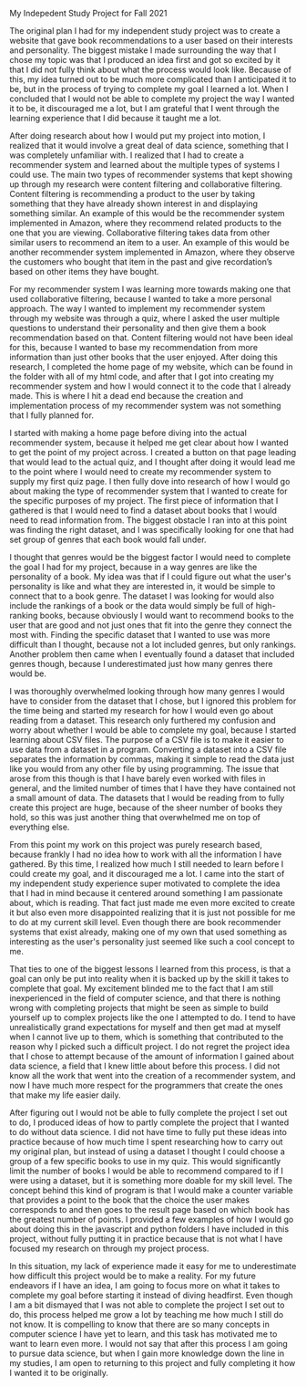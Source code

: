 My Indepedent Study Project for Fall 2021

The original plan I had for my independent study project was to create a website that gave book recommendations to a user based on their interests and personality. The biggest mistake I made surrounding the way that I chose my topic was that I produced an idea first and got so excited by it that I did not fully think about what the process would look like. Because of this, my idea turned out to be much more complicated than I anticipated it to be, but in the process of trying to complete my goal I learned a lot. When I concluded that I would not be able to complete my project the way I wanted it to be, it discouraged me a lot, but I am grateful that I went through the learning experience that I did because it taught me a lot.

After doing research about how I would put my project into motion, I realized that it would involve a great deal of data science, something that I was completely unfamiliar with. I realized that I had to create a recommender system and learned about the multiple types of systems I could use. The main two types of recommender systems that kept showing up through my research were content filtering and collaborative filtering. Content filtering is recommending a product to the user by taking something that they have already shown interest in and displaying something similar. An example of this would be the recommender system implemented in Amazon, where they recommend related products to the one that you are viewing. Collaborative filtering takes data from other similar users to recommend an item to a user. An example of this would be another recommender system implemented in Amazon, where they observe the customers who bought that item in the past and give recordation’s based on other items they have bought.

For my recommender system I was learning more towards making one that used collaborative filtering, because I wanted to take a more personal approach. The way I wanted to implement my recommender system through my website was through a quiz, where I asked the user multiple questions to understand their personality and then give them a book recommendation based on that. Content filtering would not have been ideal for this, because I wanted to base my recommendation from more information than just other books that the user enjoyed. After doing this research, I completed the home page of my website, which can be found in the folder with all of my html code, and after that I got into creating my recommender system and how I would connect it to the code that I already made. This is where I hit a dead end because the creation and implementation process of my recommender system was not something that I fully planned for.

I started with making a home page before diving into the actual recommender system, because it helped me get clear about how I wanted to get the point of my project across. I created a button on that page leading that would lead to the actual quiz, and I thought after doing it would lead me to the point where I would need to create my recommender system to supply my first quiz page. I then fully dove into research of how I would go about making the type of recommender system that I wanted to create for the specific purposes of my project. The first piece of information that I gathered is that I would need to find a dataset about books that I would need to read information from. The biggest obstacle I ran into at this point was finding the right dataset, and I was specifically looking for one that had set group of genres that each book would fall under.

I thought that genres would be the biggest factor I would need to complete the goal I had for my project, because in a way genres are like the personality of a book. My idea was that if I could figure out what the user's personality is like and what they are interested in, it would be simple to connect that to a book genre. The dataset I was looking for would also include the rankings of a book or the data would simply be full of high-ranking books, because obviously I would want to recommend books to the user that are good and not just ones that fit into the genre they connect the most with. Finding the specific dataset that I wanted to use was more difficult than I thought, because not a lot included genres, but only rankings. Another problem then came when I eventually found a dataset that included genres though, because I underestimated just how many genres there would be.

I was thoroughly overwhelmed looking through how many genres I would have to consider from the dataset that I chose, but I ignored this problem for the time being and started my research for how I would even go about reading from a dataset. This research only furthered my confusion and worry about whether I would be able to complete my goal, because I started learning about CSV files. The purpose of a CSV file is to make it easier to use data from a dataset in a program. Converting a dataset into a CSV file separates the information by commas, making it simple to read the data just like you would from any other file by using programming. The issue that arose from this though is that I have barely even worked with files in general, and the limited number of times that I have they have contained not a small amount of data. The datasets that I would be reading from to fully create this project are huge, because of the sheer number of books they hold, so this was just another thing that overwhelmed me on top of everything else.

From this point my work on this project was purely research based, because frankly I had no idea how to work with all the information I have gathered. By this time, I realized how much I still needed to learn before I could create my goal, and it discouraged me a lot. I came into the start of my independent study experience super motivated to complete the idea that I had in mind because it centered around something I am passionate about, which is reading. That fact just made me even more excited to create it but also even more disappointed realizing that it is just not possible for me to do at my current skill level. Even though there are book recommender systems that exist already, making one of my own that used something as interesting as the user's personality just seemed like such a cool concept to me.

That ties to one of the biggest lessons I learned from this process, is that a goal can only be put into reality when it is backed up by the skill it takes to complete that goal. My excitement blinded me to the fact that I am still inexperienced in the field of computer science, and that there is nothing wrong with completing projects that might be seen as simple to build yourself up to complex projects like the one I attempted to do. I tend to have unrealistically grand expectations for myself and then get mad at myself when I cannot live up to them, which is something that contributed to the reason why I picked such a difficult project. I do not regret the project idea that I chose to attempt because of the amount of information I gained about data science, a field that I knew little about before this process. I did not know all the work that went into the creation of a recommender system, and now I have much more respect for the programmers that create the ones that make my life easier daily.

After figuring out I would not be able to fully complete the project I set out to do, I produced ideas of how to partly complete the project that I wanted to do without data science. I did not have time to fully put these ideas into practice because of how much time I spent researching how to carry out my original plan, but instead of using a dataset I thought I could choose a group of a few specific books to use in my quiz. This would significantly limit the number of books I would be able to recommend compared to if I were using a dataset, but it is something more doable for my skill level. The concept behind this kind of program is that I would make a counter variable that provides a point to the book that the choice the user makes corresponds to and then goes to the result page based on which book has the greatest number of points. I provided a few examples of how I would go about doing this in the javascript and python folders I have included in this project, without fully putting it in practice because that is not what I have focused my research on through my project process.

In this situation, my lack of experience made it easy for me to underestimate how difficult this project would be to make a reality. For my future endeavors if I have an idea, I am going to focus more on what it takes to complete my goal before starting it instead of diving headfirst. Even though I am a bit dismayed that I was not able to complete the project I set out to do, this process helped me grow a lot by teaching me how much I still do not know. It is compelling to know that there are so many concepts in computer science I have yet to learn, and this task has motivated me to want to learn even more. I would not say that after this process I am going to pursue data science, but when I gain more knowledge down the line in my studies, I am open to returning to this project and fully completing it how I wanted it to be originally.

